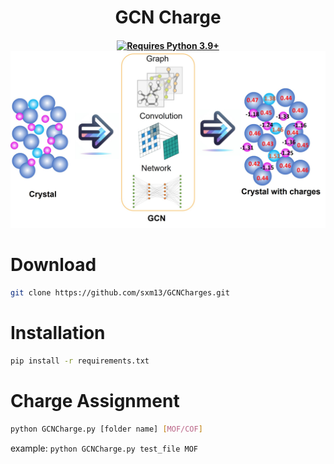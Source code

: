 <h1 align="center">GCN Charge</h1>

<h4 align="center">

[![Requires Python 3.9+](https://img.shields.io/badge/Python-3.9+-blue.svg?logo=python&logoColor=white)](https://python.org/downloads)
![Logo](/figs/toc.jpg)              

# Download

```sh
git clone https://github.com/sxm13/GCNCharges.git
```   

# Installation

```sh
pip install -r requirements.txt
```

# Charge Assignment               

```sh
python GCNCharge.py [folder name] [MOF/COF]
```
example: ```python GCNCharge.py test_file MOF```

